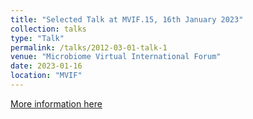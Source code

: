 ```yaml
---
title: "Selected Talk at MVIF.15, 16th January 2023"
collection: talks
type: "Talk"
permalink: /talks/2012-03-01-talk-1
venue: "Microbiome Virtual International Forum"
date: 2023-01-16
location: "MVIF"
---
```

[More information here](https://www.youtube.com/watch?v=ZhBIV-rHTKA)


